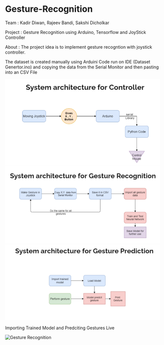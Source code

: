 # Gesture-Recognition
Team : 
  Kadir Diwan,
  Rajeev Bandi,
  Sakshi Dicholkar

Project : Gesture Recognition using Arduino, Tensorflow and JoyStick Controller

About : 
The project idea is to implement gesture recogntion with joystick controller.

The dataset is created manually using Arduini Code run on IDE (Dataset Genertor.ino) and copying the data from the Serial Monitor and then pasting into an CSV File

![GESTURE DATASET FLOWCHART](https://github.com/diwan-kadir/Gesture-Recognition/blob/master/outputs/archi_controller.PNG)
![GESTURE DATASET FLOWCHART](https://github.com/diwan-kadir/Gesture-Recognition/blob/master/outputs/archi_ges_recognition.PNG)
![GESTURE DATASET FLOWCHART](https://github.com/diwan-kadir/Gesture-Recognition/blob/master/outputs/archi_gesture.PNG)

Importing Trained Model and Predciting Gestures Live

![Gesture Recognition](https://github.com/diwan-kadir/Gesture-Recognition/blob/master/outputs/gesture%20recognition%20model.PNG)

